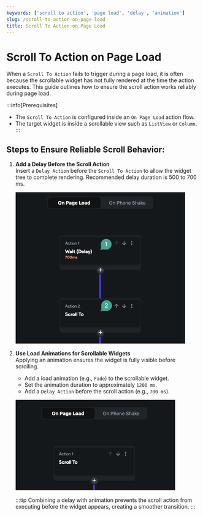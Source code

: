 ```yaml
---
keywords: ['scroll to action', 'page load', 'delay', 'animation']
slug: /scroll-to-action-on-page-load
title: Scroll To Action on Page Load
---
```


# Scroll To Action on Page Load

When a `Scroll To Action` fails to trigger during a page load, it is often because the scrollable widget has not fully rendered at the time the action executes. This guide outlines how to ensure the scroll action works reliably during page load.

:::info[Prerequisites]
- The `Scroll To Action` is configured inside an `On Page Load` action flow.
- The target widget is inside a scrollable view such as `ListView` or `Column`.
:::

## Steps to Ensure Reliable Scroll Behavior:

1. **Add a Delay Before the Scroll Action**  
   Insert a `Delay Action` before the `Scroll To Action` to allow the widget tree to complete rendering. Recommended delay duration is 500 to 700 ms.

   ![](../assets/20250430121250453056.png)

2. **Use Load Animations for Scrollable Widgets**  
   Applying an animation ensures the widget is fully visible before scrolling.
   - Add a load animation (e.g., `Fade`) to the scrollable widget.
   - Set the animation duration to approximately `1200 ms`.
   - Add a `Delay Action` before the scroll action (e.g., `700 ms`).

   ![](../assets/20250430121250214649.png)

   :::tip
   Combining a delay with animation prevents the scroll action from executing before the widget appears, creating a smoother transition.
   :::